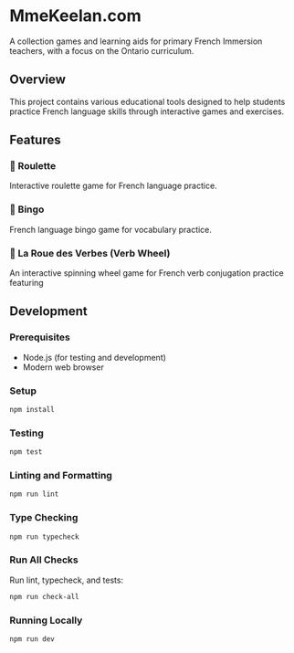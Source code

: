 # MmeKeelan.com

A collection games and learning aids for primary French Immersion teachers, with a focus on the Ontario curriculum.

## Overview

This project contains various educational tools designed to help students practice French language skills through interactive games and exercises.

## Features

### 🎯 Roulette

Interactive roulette game for French language practice.

### 🎲 Bingo

French language bingo game for vocabulary practice.

### 🎡 La Roue des Verbes (Verb Wheel)

An interactive spinning wheel game for French verb conjugation practice featuring

## Development

### Prerequisites
- Node.js (for testing and development)
- Modern web browser

### Setup

```bash
npm install
```

### Testing

```bash
npm test
```

### Linting and Formatting

```bash
npm run lint
```

### Type Checking

```bash
npm run typecheck
```

### Run All Checks

Run lint, typecheck, and tests:

```bash
npm run check-all
```

### Running Locally

```bash
npm run dev
```
